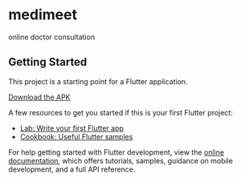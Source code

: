 # medimeet

online doctor consultation

## Getting Started

This project is a starting point for a Flutter application.

[Download the APK](https://github.com/shivam9143/medimeet-app/blob/master/app-release.apk)

A few resources to get you started if this is your first Flutter project:

- [Lab: Write your first Flutter app](https://docs.flutter.dev/get-started/codelab)
- [Cookbook: Useful Flutter samples](https://docs.flutter.dev/cookbook)

For help getting started with Flutter development, view the
[online documentation](https://docs.flutter.dev/), which offers tutorials,
samples, guidance on mobile development, and a full API reference.
